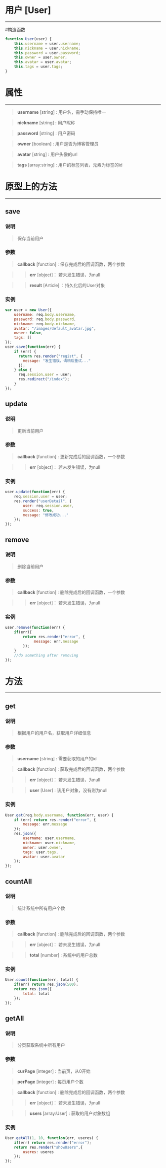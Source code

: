 用户 [User]
===
***
#构造函数
```js
function User(user) {
	this.username = user.username;
	this.nickname = user.nickname;
	this.password = user.password;
	this.owner = user.owner;
	this.avatar = user.avatar;
	this.tags = user.tags;
}
```
# 属性
***
> **username** [string] : 用户名，需手动保持唯一

> **nickname** [string] : 用户昵称

> **password** [string] : 用户密码

> **owner** [boolean] : 用户是否为博客管理员

> **avatar** [string] : 用户头像的url

> **tags** [array:string] : 用户的标签列表，元素为标签的id  

# 原型上的方法
***
## save
### 说明
> 保存当前用户

### 参数
> **callback** [function] : 保存完成后的回调函数，两个参数

>> **err** [object]： 若未发生错误，为null

>> **result** [Article] ：持久化后的User对象

### 实例
```js
var user = new User({
    username: req.body.username,
    password: req.body.password,
    nickname: req.body.nickname,
    avatar: "/images/default_avatar.jpg",
    owner: false,
    tags: []
});
user.save(function(err) {
    if (err) {
      return res.render("regist", {
        message: "发生错误，请稍后重试..."
      });
    } else {
      req.session.user = user;
      res.redirect("/index");
    }
});
```
## update
### 说明
> 更新当前用户

### 参数
> **callback** [function] : 更新完成后的回调函数，一个参数

>> **err** [object]： 若未发生错误，为null

### 实例
```js
user.update(function(err) {
	req.session.user = user;
	res.render("userDetail", {
		user: req.session.user,
		success: true,
		message: "修改成功..."
	});
});
```
## remove
### 说明
> 删除当前用户

### 参数
> **callback** [function] : 删除完成后的回调函数，一个参数

>> **err** [object]： 若未发生错误，为null


### 实例
```js
user.remove(function(err) {
    if(err){
        return res.render("error", {
             message: err.message
        });
    }
    //do something after removing
});
```
# 方法
***
## get
### 说明
> 根据用户的用户名，获取用户详细信息

### 参数
> **username** [string] : 需要获取的用户的id

> **callback** [function] : 获取完成后的回调函数，两个参数

>> **err** [object]： 若未发生错误，为null

>> **user** [User] : 该用户对象，没有则为null


### 实例
```js
User.get(req.body.username, function(err, user) {
	if (err) return res.render("error", {
		message: err.message
	});
	res.json({
		username: user.username,
		nickname: user.nickname,
		owner: user.owner,
		tags: user.tags,
		avatar: user.avatar
	});
});
```

## countAll
### 说明
> 统计系统中所有用户个数

### 参数
> **callback** [function] : 删除完成后的回调函数，两个参数

>> **err** [object]： 若未发生错误，为null

>> **total** [number] : 系统中的用户总数


### 实例
```js
User.count(function(err, total) {
	if(err) return res.json(500);
	return res.json({
		total: total
	});
});
```
## getAll
### 说明
> 分页获取系统中所有用户

### 参数
> **curPage** [integer] : 当前页，从0开始

> **perPage** [integer] : 每页用户个数

> **callback** [function] : 删除完成后的回调函数，两个参数

>> **err** [object]： 若未发生错误，为null

>> **users** [array:User] : 获取的用户对象数组


### 实例
```js
User.getAll(1, 10, function(err, useres) {
	if(err) return res.render("error");
	return res.render("showUsers",{
		useres: useres
	});
});
```

